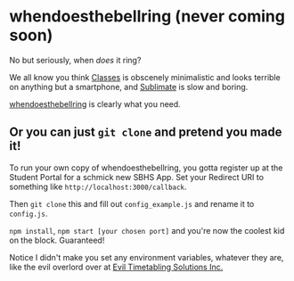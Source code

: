 # whendoesthebellring (never coming soon)

No but seriously, when *does* it ring?

We all know you think [Classes](https://lordhelix.tk) is obscenely minimalistic and looks terrible on anything but a smartphone, and [Sublimate](https://sublimate.tk) is slow and boring.

[whendoesthebellring](http://whendoesthebellring.tk) is clearly what you need.

## Or you can just `git clone` and pretend you made it!
To run your own copy of whendoesthebellring, you gotta register up at the Student Portal for a schmick new SBHS App. Set your Redirect URI to something like `http://localhost:3000/callback`.

Then `git clone` this and fill out `config_example.js` and rename it to `config.js`.

`npm install`, `npm start [your chosen port]` and you're now the coolest kid on the block. Guaranteed!

Notice I didn't make you set any environment variables, whatever they are, like the evil overlord over at [Evil Timetabling Solutions Inc.](https://lordhelix.tk)
